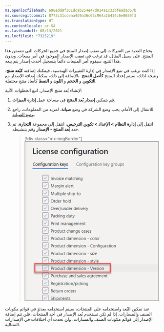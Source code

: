 ```yaml
---
ms.openlocfilehash: 698edd9f361dcab254e47d014a1c33bfeadad67b
ms.sourcegitcommit: 8773c31cceaa4d9a36c62c964a2b414c6e0656f3
ms.translationtype: HT
ms.contentlocale: ar-SA
ms.lasthandoff: 08/13/2021
ms.locfileid: "7325219"
---
```

يحتاج العديد من الشركات إلى تعقب إصدار المنتج في جميع الحركات التي تتضمن هذا المنتج. على سبيل المثال، قد ترغب في تعقب الإصدار الموجود في أمر مبيعات. وبدون هذا التتبع، سيقوم أمر المبيعات دائماً بتسجيل أحدث إصدار يتم بيعه.

إذا كنت ترغب في تتبع الإصدار في إدارة التغييرات الهندسية، فيمكنك إضافته **كبُعد منتج**. ونتيجة لذلك، سيتم إعداد المنتج **كأصل المنتج**. بالإضافة إلى ذلك، يمكنك إضافة الإصدار مع **التكوين** و **الحجم** و **اللون** و **النمط** كأبعاد منتج محتملة.

لإنشاء بُعد منتج الإصدار، اتبع الخطوات الآتية:

1. قم بتمكين **إصدار بُعد المنتج** في مساحة عمل **إدارة الميزات**.

1. للانتقال إلى الأمام، يجب وضع الشركة في وضع **صيانة**. لمزيد من المعلومات، راجع [وضع الصيانة](/dynamics365/fin-ops-core/dev-itpro/sysadmin/maintenance-mode/?azure-portal=true).

1. انتقل إلى **إدارة النظام > الإعداد > تكوين الترخيص**، انتقل إلى مجموعة **التجارة**، ثم حدد **بُعد المنتج - الإصدار** وقم بتنشيطه.

    > [!div class="mx-imgBorder"]
    > [![لقطة شاشة لصفحة تكوين الترخيص، في علامة التبويب مفاتيح التكوين، مع تمييز خيار بُعد المنتج - الإصدار.](../media/product-dimension-version-license.png)](../media/product-dimension-version-license.png#lightbox)


عند تمكين البُعد واستخدامه على المنتجات، سيتم استخدامه بعدئذٍ في قوائم مكونات الصنف والمسارات. إذا لم تكن تستخدم بُعد الإصدار في أحد المنتجات، فلن تتم إضافة الإصدار إلى قوائم مكونات الصنف والمسارات، ولن تحدث أي اختلافات في الإصدارات المتتالية.
